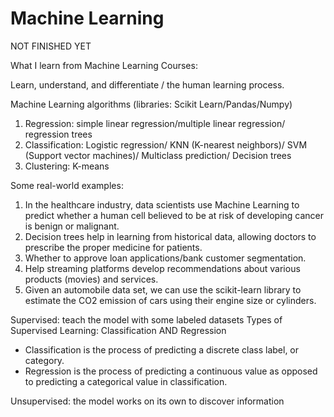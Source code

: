 # Machine Learning
NOT FINISHED YET

What I learn from Machine Learning Courses:

Learn, understand, and differentiate / the human learning process.

Machine Learning algorithms (libraries: Scikit Learn/Pandas/Numpy)
1. Regression: simple linear regression/multiple linear regression/ regression trees
2. Classification: Logistic regression/ KNN (K-nearest neighbors)/ SVM (Support vector machines)/ Multiclass prediction/ Decision trees
3. Clustering: K-means

Some real-world examples: 
1. In the healthcare industry, data scientists use Machine Learning to predict whether a human cell believed to be at risk of developing cancer is benign or malignant.
2. Decision trees help in learning from historical data, allowing doctors to prescribe the proper medicine for patients.
3. Whether to approve loan applications/bank customer segmentation.
4. Help streaming platforms develop recommendations about various products (movies) and services.
5. Given an automobile data set, we can use the scikit-learn library to estimate the CO2 emission of cars using their engine size or cylinders. 


Supervised: teach the model with some labeled datasets
Types of Supervised Learning: Classification AND Regression
- Classification is the process of predicting a discrete class label, or category.
- Regression is the process of predicting a continuous value as opposed to predicting a categorical value in classification.

Unsupervised: the model works on its own to discover information

